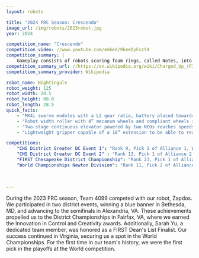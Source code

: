 ```yaml
---
layout: robots

title: "2024 FRC Season: Crescendo"
image_url: /img/robots/2023robot.jpg
year: 2024

competition_name: "Crescendo"
competition_video: //www.youtube.com/embed/9keeDyFxzY4
competition_summary: |
    Gameplay consists of robots scoring foam rings, called Notes, into goals on their end of the field. At the end of the match, the robots move to truss structures called Stages and climb on metal chains to earn additional points.
competition_summary_url: //https://en.wikipedia.org/wiki/Charged_Up_(FIRST)
competition_summary_provider: Wikipedia

robot_name: Nightingale
robot_weight: 125
robot_width: 28.5
robot_height: 00.0
robot_length: 28.5
quick_facts:
    - "MK4i swerve modules with a L2 gear ratio, battery placed towards the back of the robot to offset weight in the front"
    - "Robot width roller with 4” mecanum wheels and compliant wheels in the middle"
    - "Two-stage continuous elevator powered by two NEOs reaches speeds up to 100 inches/second"
    - "Lightweight gripper capable of a 10” extension to be able to reach all the nodes and human player stations"

competitions:
    "CHS District Greater DC Event 1": "Rank 9, Pick 1 of Alliance 1, Won Finals"
    "CHS District Greater DC Event 2" : "Rank 13, Pick 1 of Alliance 2, Eliminated in Semifinals"
    "FIRST Chesapeake District Championship": "Rank 23, Pick 1 of Alliance 5, Eliminated in Semifinals"
    "World Championships Newton Division": "Rank 11, Pick 2 of Alliance 2, Eliminated in Semifinals"
    
    

---
```


During the 2023 FRC season, Team 4099 competed with our robot, Zapdos. We participated in two district events, winning a blue banner in Bethesda, MD, and advancing to the semifinals in Alexandria, VA. These achievements propelled us to the District Championships in Fairfax, VA, where we earned the Innovation in Control and Creativity awards. Additionally, Sarah Yu, a dedicated team member, was honored as a FIRST Dean's List Finalist. Our success continued in Virginia, securing us a spot in the World Championships. For the first time in our team's history, we were the first pick in the playoffs at the World competition. 

    
